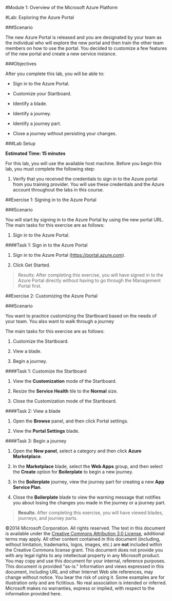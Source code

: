 #Module 1: Overview of the Microsoft Azure Platform

#Lab: Exploring the Azure Portal

###Scenario

The new Azure Portal is released and you are designated by your team as the individual who will explore the new portal and then train the other team members on how to use the portal. You decided to customize a few features of the new portal and create a new service instance.

###Objectives

After you complete this lab, you will be able to:

* Sign in to the Azure Portal.

* Customize your Startboard.

* Identify a blade.

* Identify a journey.

* Identify a journey part.

* Close a journey without persisting your changes.

###Lab Setup

**Estimated Time: 15 minutes**

For this lab, you will use the available host machine. Before you begin this lab, you must complete the following step:

1. Verify that you received the credentials to sign in to the Azure portal from you training provider. You will use these credentials and the Azure account throughout the labs in this course.

##Exercise 1: Signing in to the Azure Portal

###Scenario

You will start by signing in to the Azure Portal by using the new portal URL.
The main tasks for this exercise are as follows:

1. Sign in to the Azure Portal.

####Task 1: Sign in to the Azure Portal

1. Sign in to the Azure Portal (https://portal.azure.com).

2. Click Get Started.

> Results: After completing this exercise, you will have signed in to the Azure Portal directly without having to go through the Management Portal first.

##Exercise 2: Customizing the Azure Portal

###Scenario

You want to practice customizing the Startboard based on the needs of your team. You also want to walk through a journey

The main tasks for this exercise are as follows:

1. Customize the Startboard.

2. View a blade.

3. Begin a journey.

####Task 1: Customize the Startboard

1. View the **Customization** mode of the Startboard.

2. Resize the **Service Health** tile to the **Normal** size.

3. Close the Customization mode of the Startboard.

####Task 2: View a blade

1. Open the **Browse** panel, and then click Portal settings.

2. View the **Portal Settings** blade.

####Task 3: Begin a journey

1. Open the **New panel**, select a category and then click **Azure Marketplace**.

2. In the **Marketplace** blade, select the **Web Apps** group, and then select the **Create** option for **Boilerplate** to begin a new journey.

3. In the **Boilerplate** journey, view the journey part for creating a new **App Service Plan**.

4. Close the **Boilerplate** blade to view the warning message that notifies you about losing the changes you made in the journey or a journey part.

> **Results**: After completing this exercise, you will have viewed blades, journeys, and journey parts.

©2014 Microsoft Corporation. All rights reserved.  The text in this document is available under the [Creative Commons Attribution 3.0 License](https://creativecommons.org/licenses/by/3.0/legalcode "Creative Commons Attribution 3.0 License"), additional terms may apply.  All other content contained in this document (including, without limitation, trademarks, logos, images, etc.) are **not** included within the Creative Commons license grant.  This document does not provide you with any legal rights to any intellectual property in any Microsoft product. You may copy and use this document for your internal, reference purposes.  
This document is provided "as-is." Information and views expressed in this document, including URL and other Internet Web site references, may change without notice. You bear the risk of using it. Some examples are for illustration only and are fictitious. No real association is intended or inferred. Microsoft makes no warranties, express or implied, with respect to the information provided here.  
